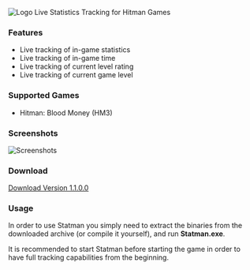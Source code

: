 ![Logo](http://i.imgur.com/lSCUfwF.png)
Live Statistics Tracking for Hitman Games

### Features

 - Live tracking of in-game statistics
 - Live tracking of in-game time
 - Live tracking of current level rating
 - Live tracking of current game level

### Supported Games

 - Hitman: Blood Money (HM3)

### Screenshots

![Screenshots](http://i.nofate.me/RSK7Ewkd.png)

### Download

[Download Version 1.1.0.0](https://github.com/OrfeasZ/Statman/releases/download/v1.1.0.0/Statman_1.1.0.0.zip)


### Usage

In order to use Statman you simply need to extract the binaries from the downloaded archive (or compile it yourself), and run **Statman.exe**.

It is recommended to start Statman before starting the game in order to have full tracking capabilities from the beginning.